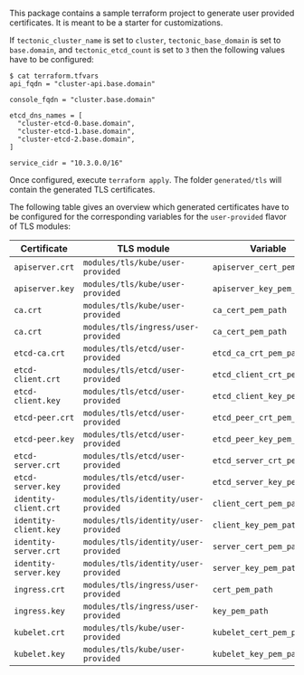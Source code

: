 This package contains a sample terraform project to generate user provided certificates.
It is meant to be a starter for customizations.

If `tectonic_cluster_name` is set to `cluster`,
`tectonic_base_domain` is set to `base.domain`,
and `tectonic_etcd_count` is set to `3`
then the following values have to be configured:

```
$ cat terraform.tfvars
api_fqdn = "cluster-api.base.domain"

console_fqdn = "cluster.base.domain"

etcd_dns_names = [
  "cluster-etcd-0.base.domain",
  "cluster-etcd-1.base.domain",
  "cluster-etcd-2.base.domain",
]

service_cidr = "10.3.0.0/16"
```

Once configured, execute `terraform apply`. The folder `generated/tls` will contain the generated TLS certificates.

The following table gives an overview which generated certificates have to be configured for the corresponding variables for the `user-provided` flavor of TLS modules:

Certificate           | TLS module                           | Variable
----------------------|--------------------------------------|---------
`apiserver.crt`       | `modules/tls/kube/user-provided`     | `apiserver_cert_pem_path`
`apiserver.key`       | `modules/tls/kube/user-provided`     | `apiserver_key_pem_path`
`ca.crt`              | `modules/tls/kube/user-provided`     | `ca_cert_pem_path`
`ca.crt`              | `modules/tls/ingress/user-provided`  | `ca_cert_pem_path`
`etcd-ca.crt`         | `modules/tls/etcd/user-provided`     | `etcd_ca_crt_pem_path`
`etcd-client.crt`     | `modules/tls/etcd/user-provided`     | `etcd_client_crt_pem_path`
`etcd-client.key`     | `modules/tls/etcd/user-provided`     | `etcd_client_key_pem_path`
`etcd-peer.crt`       | `modules/tls/etcd/user-provided`     | `etcd_peer_crt_pem_path`
`etcd-peer.key`       | `modules/tls/etcd/user-provided`     | `etcd_peer_key_pem_path`
`etcd-server.crt`     | `modules/tls/etcd/user-provided`     | `etcd_server_crt_pem_path`
`etcd-server.key`     | `modules/tls/etcd/user-provided`     | `etcd_server_key_pem_path`
`identity-client.crt` | `modules/tls/identity/user-provided` | `client_cert_pem_path`
`identity-client.key` | `modules/tls/identity/user-provided` | `client_key_pem_path`
`identity-server.crt` | `modules/tls/identity/user-provided` | `server_cert_pem_path`
`identity-server.key` | `modules/tls/identity/user-provided` | `server_key_pem_path`
`ingress.crt`         | `modules/tls/ingress/user-provided`  | `cert_pem_path`
`ingress.key`         | `modules/tls/ingress/user-provided`  | `key_pem_path`
`kubelet.crt`         | `modules/tls/kube/user-provided`     | `kubelet_cert_pem_path`
`kubelet.key`         | `modules/tls/kube/user-provided`     | `kubelet_key_pem_path`

